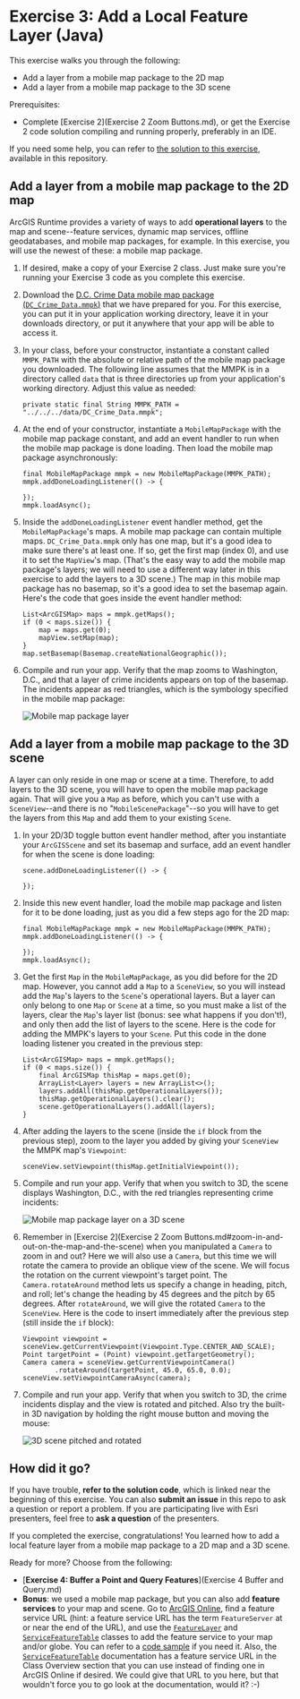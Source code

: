 # Exercise 3: Add a Local Feature Layer (Java)

This exercise walks you through the following:
- Add a layer from a mobile map package to the 2D map
- Add a layer from a mobile map package to the 3D scene

Prerequisites:
- Complete [Exercise 2](Exercise 2 Zoom Buttons.md), or get the Exercise 2 code solution compiling and running properly, preferably in an IDE.

If you need some help, you can refer to [the solution to this exercise](../../solutions/Java/Ex3_LocalFeatureLayer), available in this repository.

## Add a layer from a mobile map package to the 2D map

ArcGIS Runtime provides a variety of ways to add **operational layers** to the map and scene--feature services, dynamic map services, offline geodatabases, and mobile map packages, for example. In this exercise, you will use the newest of these: a mobile map package.

1. If desired, make a copy of your Exercise 2 class. Just make sure you're running your Exercise 3 code as you complete this exercise.
1. Download the [D.C. Crime Data mobile map package (`DC_Crime_Data.mmpk`)](../../data/DC_Crime_Data.mmpk) that we have prepared for you. For this exercise, you can put it in your application working directory, leave it in your downloads directory, or put it anywhere that your app will be able to access it.
1. In your class, before your constructor, instantiate a constant called `MMPK_PATH` with the absolute or relative path of the mobile map package you downloaded. The following line assumes that the MMPK is in a directory called `data` that is three directories up from your application's working directory. Adjust this value as needed:

    ```
    private static final String MMPK_PATH = "../../../data/DC_Crime_Data.mmpk";
    ```
    
1. At the end of your constructor, instantiate a `MobileMapPackage` with the mobile map package constant, and add an event handler to run when the mobile map package is done loading. Then load the mobile map package asynchronously:

    ```
    final MobileMapPackage mmpk = new MobileMapPackage(MMPK_PATH);
    mmpk.addDoneLoadingListener(() -> {
    
    });
    mmpk.loadAsync();
    ```
    
1. Inside the `addDoneLoadingListener` event handler method, get the `MobileMapPackage`'s maps. A mobile map package can contain multiple maps. `DC_Crime_Data.mmpk` only has one map, but it's a good idea to make sure there's at least one. If so, get the first map (index 0), and use it to set the `MapView`'s map. (That's the easy way to add the mobile map package's layers; we will need to use a different way later in this exercise to add the layers to a 3D scene.) The map in this mobile map package has no basemap, so it's a good idea to set the basemap again. Here's the code that goes inside the event handler method:

    ```
    List<ArcGISMap> maps = mmpk.getMaps();
    if (0 < maps.size()) {
        map = maps.get(0);
        mapView.setMap(map);
    }
    map.setBasemap(Basemap.createNationalGeographic());
    ```
    
1. Compile and run your app. Verify that the map zooms to Washington, D.C., and that a layer of crime incidents appears on top of the basemap. The incidents appear as red triangles, which is the symbology specified in the mobile map package:

    ![Mobile map package layer](05-mmpk-layer.png)

## Add a layer from a mobile map package to the 3D scene

A layer can only reside in one map or scene at a time. Therefore, to add layers to the 3D scene, you will have to open the mobile map package again. That will give you a `Map` as before, which you can't use with a `SceneView`--and there is no "`MobileScenePackage`"--so you will have to get the layers from this `Map` and add them to your existing `Scene`.

1. In your 2D/3D toggle button event handler method, after you instantiate your `ArcGISScene` and set its basemap and surface, add an event handler for when the scene is done loading:

    ```
    scene.addDoneLoadingListener(() -> {
    
    });
    ```
    
1. Inside this new event handler, load the mobile map package and listen for it to be done loading, just as you did a few steps ago for the 2D map:

    ```
    final MobileMapPackage mmpk = new MobileMapPackage(MMPK_PATH);
    mmpk.addDoneLoadingListener(() -> {
    
    });
    mmpk.loadAsync();
    ```
    
1. Get the first `Map` in the `MobileMapPackage`, as you did before for the 2D map. However, you cannot add a `Map` to a `SceneView`, so you will instead add the `Map`'s layers to the `Scene`'s operational layers. But a layer can only belong to one `Map` or `Scene` at a time, so you must make a list of the layers, clear the `Map`'s layer list (bonus: see what happens if you don't!), and only then add the list of layers to the scene. Here is the code for adding the MMPK's layers to your `Scene`. Put this code in the done loading listener you created in the previous step:

    ```
    List<ArcGISMap> maps = mmpk.getMaps();
    if (0 < maps.size()) {
        final ArcGISMap thisMap = maps.get(0);
        ArrayList<Layer> layers = new ArrayList<>();
        layers.addAll(thisMap.getOperationalLayers());
        thisMap.getOperationalLayers().clear();
        scene.getOperationalLayers().addAll(layers);
    }
    ```
    
1. After adding the layers to the scene (inside the `if` block from the previous step), zoom to the layer you added by giving your `SceneView` the MMPK map's `Viewpoint`:

    ```
    sceneView.setViewpoint(thisMap.getInitialViewpoint());
    ```
    
1. Compile and run your app. Verify that when you switch to 3D, the scene displays Washington, D.C., with the red triangles representing crime incidents:

    ![Mobile map package layer on a 3D scene](06-mmpk-layer-scene.jpg)
    
1. Remember in [Exercise 2](Exercise 2 Zoom Buttons.md#zoom-in-and-out-on-the-map-and-the-scene) when you manipulated a `Camera` to zoom in and out? Here we will also use a `Camera`, but this time we will rotate the camera to provide an oblique view of the scene. We will focus the rotation on the current viewpoint's target point. The `Camera.rotateAround` method lets us specify a change in heading, pitch, and roll; let's change the heading by 45 degrees and the pitch by 65 degrees. After `rotateAround`, we will give the rotated `Camera` to the `SceneView`. Here is the code to insert immediately after the previous step (still inside the `if` block):

    ```
    Viewpoint viewpoint = sceneView.getCurrentViewpoint(Viewpoint.Type.CENTER_AND_SCALE);
    Point targetPoint = (Point) viewpoint.getTargetGeometry();
    Camera camera = sceneView.getCurrentViewpointCamera()
            .rotateAround(targetPoint, 45.0, 65.0, 0.0);
    sceneView.setViewpointCameraAsync(camera);
    ```

1. Compile and run your app. Verify that when you switch to 3D, the crime incidents display and the view is rotated and pitched. Also try the built-in 3D navigation by holding the right mouse button and moving the mouse:

    ![3D scene pitched and rotated](07-mmpk-layer-scene-rotated.jpg)
    
## How did it go?

If you have trouble, **refer to the solution code**, which is linked near the beginning of this exercise. You can also **submit an issue** in this repo to ask a question or report a problem. If you are participating live with Esri presenters, feel free to **ask a question** of the presenters.

If you completed the exercise, congratulations! You learned how to add a local feature layer from a mobile map package to a 2D map and a 3D scene.

Ready for more? Choose from the following:

- [**Exercise 4: Buffer a Point and Query Features**](Exercise 4 Buffer and Query.md)
- **Bonus**: we used a mobile map package, but you can also add **feature services** to your map and scene. Go to [ArcGIS Online](http://www.arcgis.com/home/index.html), find a feature service URL (hint: a feature service URL has the term `FeatureServer` at or near the end of the URL), and use the [`FeatureLayer`](https://developers.arcgis.com/java/beta/api-reference/reference/com/esri/arcgisruntime/layers/FeatureLayer.html) and [`ServiceFeatureTable`](https://developers.arcgis.com/java/beta/api-reference/reference/com/esri/arcgisruntime/datasource/arcgis/ServiceFeatureTable.html) classes to add the feature service to your map and/or globe. You can refer to a [code sample](https://developers.arcgis.com/java/beta/sample-code/feature-layer-feature-service.htm) if you need it. Also, the [`ServiceFeatureTable`](https://developers.arcgis.com/java/beta/api-reference/reference/com/esri/arcgisruntime/datasource/arcgis/ServiceFeatureTable.html) documentation has a feature service URL in the Class Overview section that you can use instead of finding one in ArcGIS Online if desired. We could give that URL to you here, but that wouldn't force you to go look at the documentation, would it? :-)